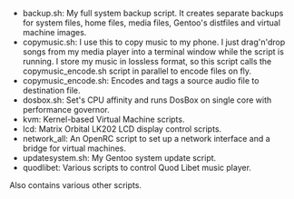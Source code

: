 * backup.sh: My full system backup script. It creates separate backups for system files, home files, media files, Gentoo's distfiles and virtual machine images.
* copymusic.sh: I use this to copy music to my phone. I just drag'n'drop songs from my media player into a terminal window while the script is running. I store my music in lossless format, so this script calls the copymusic_encode.sh script in parallel to encode files on fly.
* copymusic_encode.sh: Encodes and tags a source audio file to destination file.
* dosbox.sh: Set's CPU affinity and runs DosBox on single core with performance governor.
* kvm: Kernel-based Virtual Machine scripts.
* lcd: Matrix Orbital LK202 LCD display control scripts.
* network_all: An OpenRC script to set up a network interface and a bridge for virtual machines.
* updatesystem.sh: My Gentoo system update script.
* quodlibet: Various scripts to control Quod Libet music player.

Also contains various other scripts.
